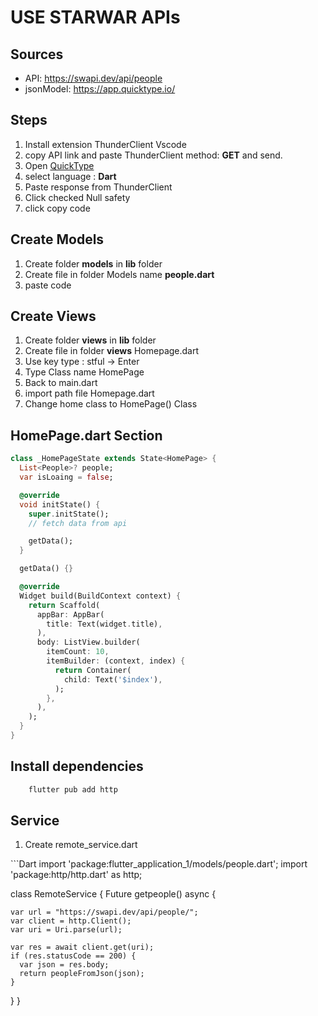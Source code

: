 # USE STARWAR APIs
## Sources
- API: https://swapi.dev/api/people
- jsonModel: https://app.quicktype.io/

## Steps
<ol>
    <li>Install extension ThunderClient Vscode</li>
    <li>copy API link and paste ThunderClient method: <b>GET</b> and send.</li>
    <li>Open <a href='https://app.quicktype.io'>QuickType</a></li>
    <li>select language : <b>Dart</b></li>
    <li>Paste response from ThunderClient</li>
    <li>Click checked Null safety</li>
    <li>click copy code</li>
</ol>

## Create Models
<ol>
    <li>Create folder <b>models</b> in <b>lib</b> folder</li>
    <li>Create file in folder Models name <b>people.dart</b></li>
    <li>paste code</li>
</ol>

## Create Views
<ol>
    <li>Create folder <b>views</b> in <b>lib</b> folder</li>
    <li>Create file in folder <b>views</b> Homepage.dart</li>
    <li>Use key type : stful -> Enter</li>
    <li>Type Class name HomePage</li>
    <li>Back to main.dart</li>
    <li>import path file Homepage.dart</li>
    <li>Change home class to HomePage() Class</li>
</ol>

## HomePage.dart Section

```Dart
class _HomePageState extends State<HomePage> {
  List<People>? people;
  var isLoaing = false;

  @override
  void initState() {
    super.initState();
    // fetch data from api

    getData();
  }

  getData() {}

  @override
  Widget build(BuildContext context) {
    return Scaffold(
      appBar: AppBar(
        title: Text(widget.title),
      ),
      body: ListView.builder(
        itemCount: 10,
        itemBuilder: (context, index) {
          return Container(
            child: Text('$index'),
          );
        },
      ),
    );
  }
}

```
## Install dependencies
```Dart
    flutter pub add http
```
## Service
<ol>
    <li>Create remote_service.dart</li>
</ol>
```Dart
import 'package:flutter_application_1/models/people.dart';
import 'package:http/http.dart' as http;

class RemoteService {
  Future<People> getpeople() async {

    var url = "https://swapi.dev/api/people/";
    var client = http.Client();
    var uri = Uri.parse(url);

    var res = await client.get(uri);
    if (res.statusCode == 200) {
      var json = res.body;
      return peopleFromJson(json);
    }
  }
}

```